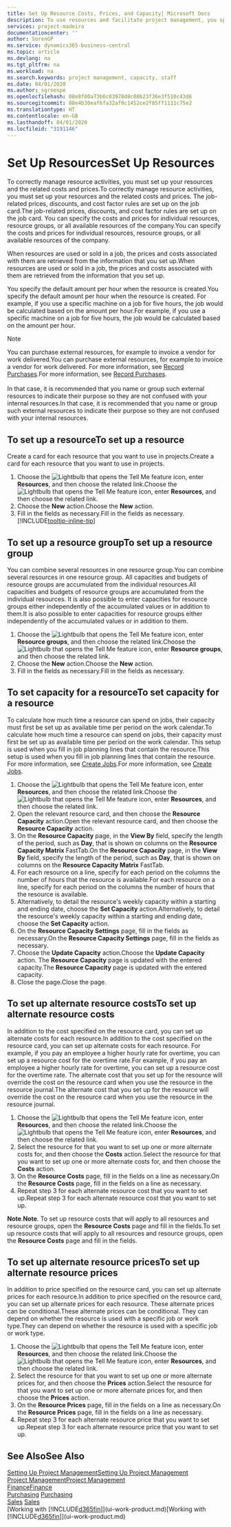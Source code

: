 ```yaml
---
title: Set Up Resource Costs, Prices, and Capacity| Microsoft Docs
description: To use resources and facilitate project management, you specify costs and prices for individual resources or resource groups, and set the resource capacity.
services: project-madeira
documentationcenter: ''
author: SorenGP
ms.service: dynamics365-business-central
ms.topic: article
ms.devlang: na
ms.tgt_pltfrm: na
ms.workload: na
ms.search.keywords: project management, capacity, staff
ms.date: 04/01/2020
ms.author: sgroespe
ms.openlocfilehash: 08e8f00a73b6c03978d8c00b23f36e3f510c43d6
ms.sourcegitcommit: 88e4b30eaf6fa32af0c1452ce2f85ff1111c75e2
ms.translationtype: HT
ms.contentlocale: en-GB
ms.lasthandoff: 04/01/2020
ms.locfileid: "3191146"
---
```

# <a name="set-up-resources"></a><span data-ttu-id="8e593-103">Set Up Resources</span><span class="sxs-lookup"><span data-stu-id="8e593-103">Set Up Resources</span></span>
<span data-ttu-id="8e593-104">To correctly manage resource activities, you must set up your resources and the related costs and prices.</span><span class="sxs-lookup"><span data-stu-id="8e593-104">To correctly manage resource activities, you must set up your resources and the related costs and prices.</span></span> <span data-ttu-id="8e593-105">The job-related prices, discounts, and cost factor rules are set up on the job card.</span><span class="sxs-lookup"><span data-stu-id="8e593-105">The job-related prices, discounts, and cost factor rules are set up on the job card.</span></span> <span data-ttu-id="8e593-106">You can specify the costs and prices for individual resources, resource groups, or all available resources of the company.</span><span class="sxs-lookup"><span data-stu-id="8e593-106">You can specify the costs and prices for individual resources, resource groups, or all available resources of the company.</span></span>

<span data-ttu-id="8e593-107">When resources are used or sold in a job, the prices and costs associated with them are retrieved from the information that you set up.</span><span class="sxs-lookup"><span data-stu-id="8e593-107">When resources are used or sold in a job, the prices and costs associated with them are retrieved from the information that you set up.</span></span>

<span data-ttu-id="8e593-108">You specify the default amount per hour when the resource is created.</span><span class="sxs-lookup"><span data-stu-id="8e593-108">You specify the default amount per hour when the resource is created.</span></span> <span data-ttu-id="8e593-109">For example, if you use a specific machine on a job for five hours, the job would be calculated based on the amount per hour.</span><span class="sxs-lookup"><span data-stu-id="8e593-109">For example, if you use a specific machine on a job for five hours, the job would be calculated based on the amount per hour.</span></span>

> [!NOTE]
> <span data-ttu-id="8e593-110">You can purchase external resources, for example to invoice a vendor for work delivered.</span><span class="sxs-lookup"><span data-stu-id="8e593-110">You can purchase external resources, for example to invoice a vendor for work delivered.</span></span> <span data-ttu-id="8e593-111">For more information, see [Record Purchases](purchasing-how-record-purchases.md).</span><span class="sxs-lookup"><span data-stu-id="8e593-111">For more information, see [Record Purchases](purchasing-how-record-purchases.md).</span></span><br /><br />
> <span data-ttu-id="8e593-112">In that case, it is recommended that you name or group such external resources to indicate their purpose so they are not confused with your internal resources.</span><span class="sxs-lookup"><span data-stu-id="8e593-112">In that case, it is recommended that you name or group such external resources to indicate their purpose so they are not confused with your internal resources.</span></span>

## <a name="to-set-up-a-resource"></a><span data-ttu-id="8e593-113">To set up a resource</span><span class="sxs-lookup"><span data-stu-id="8e593-113">To set up a resource</span></span>
<span data-ttu-id="8e593-114">Create a card for each resource that you want to use in projects.</span><span class="sxs-lookup"><span data-stu-id="8e593-114">Create a card for each resource that you want to use in projects.</span></span>

1. <span data-ttu-id="8e593-115">Choose the ![Lightbulb that opens the Tell Me feature](media/ui-search/search_small.png "Tell me what you want to do") icon, enter **Resources**, and then choose the related link.</span><span class="sxs-lookup"><span data-stu-id="8e593-115">Choose the ![Lightbulb that opens the Tell Me feature](media/ui-search/search_small.png "Tell me what you want to do") icon, enter **Resources**, and then choose the related link.</span></span>
2. <span data-ttu-id="8e593-116">Choose the **New** action.</span><span class="sxs-lookup"><span data-stu-id="8e593-116">Choose the **New** action.</span></span>
3. <span data-ttu-id="8e593-117">Fill in the fields as necessary.</span><span class="sxs-lookup"><span data-stu-id="8e593-117">Fill in the fields as necessary.</span></span> [!INCLUDE[tooltip-inline-tip](includes/tooltip-inline-tip_md.md)]  

## <a name="to-set-up-a-resource-group"></a><span data-ttu-id="8e593-118">To set up a resource group</span><span class="sxs-lookup"><span data-stu-id="8e593-118">To set up a resource group</span></span>
<span data-ttu-id="8e593-119">You can combine several resources in one resource group.</span><span class="sxs-lookup"><span data-stu-id="8e593-119">You can combine several resources in one resource group.</span></span> <span data-ttu-id="8e593-120">All capacities and budgets of resource groups are accumulated from the individual resources.</span><span class="sxs-lookup"><span data-stu-id="8e593-120">All capacities and budgets of resource groups are accumulated from the individual resources.</span></span> <span data-ttu-id="8e593-121">It is also possible to enter capacities for resource groups either independently of the accumulated values or in addition to them.</span><span class="sxs-lookup"><span data-stu-id="8e593-121">It is also possible to enter capacities for resource groups either independently of the accumulated values or in addition to them.</span></span>

1. <span data-ttu-id="8e593-122">Choose the ![Lightbulb that opens the Tell Me feature](media/ui-search/search_small.png "Tell me what you want to do") icon, enter **Resource groups**, and then choose the related link.</span><span class="sxs-lookup"><span data-stu-id="8e593-122">Choose the ![Lightbulb that opens the Tell Me feature](media/ui-search/search_small.png "Tell me what you want to do") icon, enter **Resource groups**, and then choose the related link.</span></span>
2. <span data-ttu-id="8e593-123">Choose the **New** action.</span><span class="sxs-lookup"><span data-stu-id="8e593-123">Choose the **New** action.</span></span>
3. <span data-ttu-id="8e593-124">Fill in the fields as necessary.</span><span class="sxs-lookup"><span data-stu-id="8e593-124">Fill in the fields as necessary.</span></span>

## <a name="to-set-capacity-for-a-resource"></a><span data-ttu-id="8e593-125">To set capacity for a resource</span><span class="sxs-lookup"><span data-stu-id="8e593-125">To set capacity for a resource</span></span>
<span data-ttu-id="8e593-126">To calculate how much time a resource can spend on jobs, their capacity must first be set up as available time per period on the work calendar.</span><span class="sxs-lookup"><span data-stu-id="8e593-126">To calculate how much time a resource can spend on jobs, their capacity must first be set up as available time per period on the work calendar.</span></span> <span data-ttu-id="8e593-127">This setup is used when you fill in job planning lines that contain the resource.</span><span class="sxs-lookup"><span data-stu-id="8e593-127">This setup is used when you fill in job planning lines that contain the resource.</span></span> <span data-ttu-id="8e593-128">For more information, see [Create Jobs](projects-how-create-jobs.md).</span><span class="sxs-lookup"><span data-stu-id="8e593-128">For more information, see [Create Jobs](projects-how-create-jobs.md).</span></span>

1. <span data-ttu-id="8e593-129">Choose the ![Lightbulb that opens the Tell Me feature](media/ui-search/search_small.png "Tell me what you want to do") icon, enter **Resources**, and then choose the related link.</span><span class="sxs-lookup"><span data-stu-id="8e593-129">Choose the ![Lightbulb that opens the Tell Me feature](media/ui-search/search_small.png "Tell me what you want to do") icon, enter **Resources**, and then choose the related link.</span></span>
2. <span data-ttu-id="8e593-130">Open the relevant resource card, and then choose the **Resource Capacity** action.</span><span class="sxs-lookup"><span data-stu-id="8e593-130">Open the relevant resource card, and then choose the **Resource Capacity** action.</span></span>
3. <span data-ttu-id="8e593-131">On the **Resource Capacity** page, in the **View By** field, specify the length of the period, such as **Day**, that is shown on columns on the **Resource Capacity Matrix** FastTab.</span><span class="sxs-lookup"><span data-stu-id="8e593-131">On the **Resource Capacity** page, in the **View By** field, specify the length of the period, such as **Day**, that is shown on columns on the **Resource Capacity Matrix** FastTab.</span></span>
4. <span data-ttu-id="8e593-132">For each resource on a line, specify for each period on the columns the number of hours that the resource is available.</span><span class="sxs-lookup"><span data-stu-id="8e593-132">For each resource on a line, specify for each period on the columns the number of hours that the resource is available.</span></span>
5. <span data-ttu-id="8e593-133">Alternatively, to detail the resource's weekly capacity within a starting and ending date, choose the **Set Capacity** action.</span><span class="sxs-lookup"><span data-stu-id="8e593-133">Alternatively, to detail the resource's weekly capacity within a starting and ending date, choose the **Set Capacity** action.</span></span>
6. <span data-ttu-id="8e593-134">On the **Resource Capacity Settings** page, fill in the fields as necessary.</span><span class="sxs-lookup"><span data-stu-id="8e593-134">On the **Resource Capacity Settings** page, fill in the fields as necessary.</span></span>
7. <span data-ttu-id="8e593-135">Choose the **Update Capacity** action.</span><span class="sxs-lookup"><span data-stu-id="8e593-135">Choose the **Update Capacity** action.</span></span> <span data-ttu-id="8e593-136">The **Resource Capacity** page is updated with the entered capacity.</span><span class="sxs-lookup"><span data-stu-id="8e593-136">The **Resource Capacity** page is updated with the entered capacity.</span></span>
8. <span data-ttu-id="8e593-137">Close the page.</span><span class="sxs-lookup"><span data-stu-id="8e593-137">Close the page.</span></span>

## <a name="to-set-up-alternate-resource-costs"></a><span data-ttu-id="8e593-138">To set up alternate resource costs</span><span class="sxs-lookup"><span data-stu-id="8e593-138">To set up alternate resource costs</span></span>
<span data-ttu-id="8e593-139">In addition to the cost specified on the resource card, you can set up alternate costs for each resource.</span><span class="sxs-lookup"><span data-stu-id="8e593-139">In addition to the cost specified on the resource card, you can set up alternate costs for each resource.</span></span> <span data-ttu-id="8e593-140">For example, if you pay an employee a higher hourly rate for overtime, you can set up a resource cost for the overtime rate.</span><span class="sxs-lookup"><span data-stu-id="8e593-140">For example, if you pay an employee a higher hourly rate for overtime, you can set up a resource cost for the overtime rate.</span></span> <span data-ttu-id="8e593-141">The alternate cost that you set up for the resource will override the cost on the resource card when you use the resource in the resource journal.</span><span class="sxs-lookup"><span data-stu-id="8e593-141">The alternate cost that you set up for the resource will override the cost on the resource card when you use the resource in the resource journal.</span></span>

1. <span data-ttu-id="8e593-142">Choose the ![Lightbulb that opens the Tell Me feature](media/ui-search/search_small.png "Tell me what you want to do") icon, enter **Resources**, and then choose the related link.</span><span class="sxs-lookup"><span data-stu-id="8e593-142">Choose the ![Lightbulb that opens the Tell Me feature](media/ui-search/search_small.png "Tell me what you want to do") icon, enter **Resources**, and then choose the related link.</span></span>  
2. <span data-ttu-id="8e593-143">Select the resource for that you want to set up one or more alternate costs for, and then choose the **Costs** action.</span><span class="sxs-lookup"><span data-stu-id="8e593-143">Select the resource for that you want to set up one or more alternate costs for, and then choose the **Costs** action.</span></span>  
3. <span data-ttu-id="8e593-144">On the **Resource Costs** page, fill in the fields on a line as necessary.</span><span class="sxs-lookup"><span data-stu-id="8e593-144">On the **Resource Costs** page, fill in the fields on a line as necessary.</span></span>  
4. <span data-ttu-id="8e593-145">Repeat step 3 for each alternate resource cost that you want to set up.</span><span class="sxs-lookup"><span data-stu-id="8e593-145">Repeat step 3 for each alternate resource cost that you want to set up.</span></span>

<span data-ttu-id="8e593-146">**Note**.</span><span class="sxs-lookup"><span data-stu-id="8e593-146">**Note**.</span></span> <span data-ttu-id="8e593-147">To set up resource costs that will apply to all resources and resource groups, open the **Resource Costs** page and fill in the fields.</span><span class="sxs-lookup"><span data-stu-id="8e593-147">To set up resource costs that will apply to all resources and resource groups, open the **Resource Costs** page and fill in the fields.</span></span>

## <a name="to-set-up-alternate-resource-prices"></a><span data-ttu-id="8e593-148">To set up alternate resource prices</span><span class="sxs-lookup"><span data-stu-id="8e593-148">To set up alternate resource prices</span></span>
<span data-ttu-id="8e593-149">In addition to price specified on the resource card, you can set up alternate prices for each resource.</span><span class="sxs-lookup"><span data-stu-id="8e593-149">In addition to price specified on the resource card, you can set up alternate prices for each resource.</span></span> <span data-ttu-id="8e593-150">These alternate prices can be conditional.</span><span class="sxs-lookup"><span data-stu-id="8e593-150">These alternate prices can be conditional.</span></span> <span data-ttu-id="8e593-151">They can depend on whether the resource is used with a specific job or work type.</span><span class="sxs-lookup"><span data-stu-id="8e593-151">They can depend on whether the resource is used with a specific job or work type.</span></span>

1. <span data-ttu-id="8e593-152">Choose the ![Lightbulb that opens the Tell Me feature](media/ui-search/search_small.png "Tell me what you want to do") icon, enter **Resources**, and then choose the related link.</span><span class="sxs-lookup"><span data-stu-id="8e593-152">Choose the ![Lightbulb that opens the Tell Me feature](media/ui-search/search_small.png "Tell me what you want to do") icon, enter **Resources**, and then choose the related link.</span></span>
2. <span data-ttu-id="8e593-153">Select the resource for that you want to set up one or more alternate prices for, and then choose the **Prices** action.</span><span class="sxs-lookup"><span data-stu-id="8e593-153">Select the resource for that you want to set up one or more alternate prices for, and then choose the **Prices** action.</span></span>
3. <span data-ttu-id="8e593-154">On the **Resource Prices** page, fill in the fields on a line as necessary.</span><span class="sxs-lookup"><span data-stu-id="8e593-154">On the **Resource Prices** page, fill in the fields on a line as necessary.</span></span>
4. <span data-ttu-id="8e593-155">Repeat step 3 for each alternate resource price that you want to set up.</span><span class="sxs-lookup"><span data-stu-id="8e593-155">Repeat step 3 for each alternate resource price that you want to set up.</span></span>

## <a name="see-also"></a><span data-ttu-id="8e593-156">See Also</span><span class="sxs-lookup"><span data-stu-id="8e593-156">See Also</span></span>
[<span data-ttu-id="8e593-157">Setting Up Project Management</span><span class="sxs-lookup"><span data-stu-id="8e593-157">Setting Up Project Management</span></span>](projects-setup-projects.md)  
[<span data-ttu-id="8e593-158">Project Management</span><span class="sxs-lookup"><span data-stu-id="8e593-158">Project Management</span></span>](projects-manage-projects.md)  
[<span data-ttu-id="8e593-159">Finance</span><span class="sxs-lookup"><span data-stu-id="8e593-159">Finance</span></span>](finance.md)  
<span data-ttu-id="8e593-160">[Purchasing](purchasing-manage-purchasing.md)       </span><span class="sxs-lookup"><span data-stu-id="8e593-160">[Purchasing](purchasing-manage-purchasing.md)       </span></span>  
<span data-ttu-id="8e593-161">[Sales](sales-manage-sales.md)    </span><span class="sxs-lookup"><span data-stu-id="8e593-161">[Sales](sales-manage-sales.md)    </span></span>  
<span data-ttu-id="8e593-162">[Working with [!INCLUDE[d365fin](includes/d365fin_md.md)]](ui-work-product.md)</span><span class="sxs-lookup"><span data-stu-id="8e593-162">[Working with [!INCLUDE[d365fin](includes/d365fin_md.md)]](ui-work-product.md)</span></span>  
